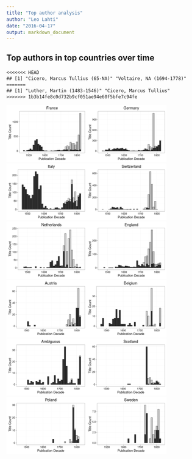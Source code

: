 ```yaml
---
title: "Top author analysis"
author: "Leo Lahti"
date: "2016-04-17"
output: markdown_document
---
```



## Top authors in top countries over time


```
<<<<<<< HEAD
## [1] "Cicero, Marcus Tullius (65-NA)" "Voltaire, NA (1694-1778)"
=======
## [1] "Luther, Martin (1483-1546)" "Cicero, Marcus Tullius"
>>>>>>> 1b3b14fe8c0d732b9cf051ae94e60f5bfe7c94fe
```

<img src="figure/digihum-1-1.png" title="plot of chunk digihum-1" alt="plot of chunk digihum-1" width="210px" /><img src="figure/digihum-1-2.png" title="plot of chunk digihum-1" alt="plot of chunk digihum-1" width="210px" /><img src="figure/digihum-1-3.png" title="plot of chunk digihum-1" alt="plot of chunk digihum-1" width="210px" /><img src="figure/digihum-1-4.png" title="plot of chunk digihum-1" alt="plot of chunk digihum-1" width="210px" /><img src="figure/digihum-1-5.png" title="plot of chunk digihum-1" alt="plot of chunk digihum-1" width="210px" /><img src="figure/digihum-1-6.png" title="plot of chunk digihum-1" alt="plot of chunk digihum-1" width="210px" /><img src="figure/digihum-1-7.png" title="plot of chunk digihum-1" alt="plot of chunk digihum-1" width="210px" /><img src="figure/digihum-1-8.png" title="plot of chunk digihum-1" alt="plot of chunk digihum-1" width="210px" /><img src="figure/digihum-1-9.png" title="plot of chunk digihum-1" alt="plot of chunk digihum-1" width="210px" /><img src="figure/digihum-1-10.png" title="plot of chunk digihum-1" alt="plot of chunk digihum-1" width="210px" /><img src="figure/digihum-1-11.png" title="plot of chunk digihum-1" alt="plot of chunk digihum-1" width="210px" /><img src="figure/digihum-1-12.png" title="plot of chunk digihum-1" alt="plot of chunk digihum-1" width="210px" />





